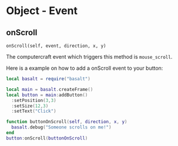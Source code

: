 # Object - Event

## onScroll

`onScroll(self, event, direction, x, y)`

The computercraft event which triggers this method is `mouse_scroll`.

Here is a example on how to add a onScroll event to your button:

```lua
local basalt = require("basalt")

local main = basalt.createFrame()
local button = main:addButton()
  :setPosition(3,3)
  :setSize(12,3)
  :setText("Click")

function buttonOnScroll(self, direction, x, y)
  basalt.debug("Someone scrolls on me!")
end
button:onScroll(buttonOnScroll)
```
